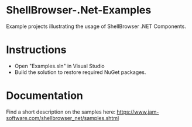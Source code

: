 # ShellBrowser-.Net-Examples
Example projects illustrating the usage of ShellBrowser .NET Components.

# Instructions
* Open "Examples.sln" in Visual Studio 
* Build the solution to restore required NuGet packages. 

# Documentation
Find a short description on the samples here: https://www.jam-software.com/shellbrowser_net/samples.shtml

